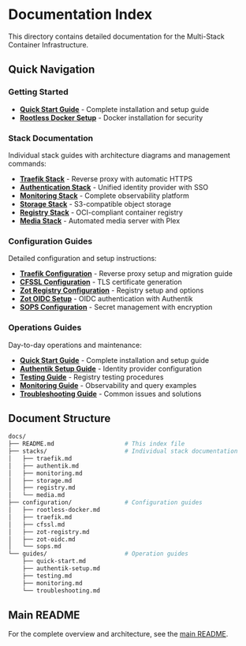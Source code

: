 # Documentation Index

This directory contains detailed documentation for the Multi-Stack Container Infrastructure.

## Quick Navigation

### Getting Started

- **[Quick Start Guide](guides/quick-start.md)** - Complete installation and setup guide
- **[Rootless Docker Setup](configuration/rootless-docker.md)** - Docker installation for security

### Stack Documentation

Individual stack guides with architecture diagrams and management commands:

- **[Traefik Stack](stacks/traefik.md)** - Reverse proxy with automatic HTTPS
- **[Authentication Stack](stacks/authentik.md)** - Unified identity provider with SSO
- **[Monitoring Stack](stacks/monitoring.md)** - Complete observability platform
- **[Storage Stack](stacks/storage.md)** - S3-compatible object storage
- **[Registry Stack](stacks/registry.md)** - OCI-compliant container registry
- **[Media Stack](stacks/media.md)** - Automated media server with Plex

### Configuration Guides

Detailed configuration and setup instructions:

- **[Traefik Configuration](configuration/traefik.md)** - Reverse proxy setup and migration guide
- **[CFSSL Configuration](configuration/cfssl.md)** - TLS certificate generation
- **[Zot Registry Configuration](configuration/zot-registry.md)** - Registry setup and options
- **[Zot OIDC Setup](configuration/zot-oidc.md)** - OIDC authentication with Authentik
- **[SOPS Configuration](configuration/sops.md)** - Secret management with encryption

### Operations Guides

Day-to-day operations and maintenance:

- **[Quick Start Guide](guides/quick-start.md)** - Complete installation and setup guide
- **[Authentik Setup Guide](guides/authentik-setup.md)** - Identity provider configuration
- **[Testing Guide](guides/testing.md)** - Registry testing procedures
- **[Monitoring Guide](guides/monitoring.md)** - Observability and query examples
- **[Troubleshooting Guide](guides/troubleshooting.md)** - Common issues and solutions

## Document Structure

```bash
docs/
├── README.md                    # This index file
├── stacks/                      # Individual stack documentation
│   ├── traefik.md
│   ├── authentik.md
│   ├── monitoring.md
│   ├── storage.md
│   ├── registry.md
│   └── media.md
├── configuration/               # Configuration guides
│   ├── rootless-docker.md
│   ├── traefik.md
│   ├── cfssl.md
│   ├── zot-registry.md
│   ├── zot-oidc.md
│   └── sops.md
└── guides/                      # Operation guides
    ├── quick-start.md
    ├── authentik-setup.md
    ├── testing.md
    ├── monitoring.md
    └── troubleshooting.md
```

## Main README

For the complete overview and architecture, see the [main README](../README.md).
